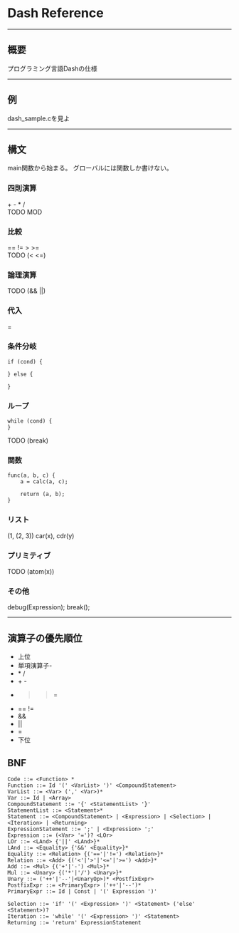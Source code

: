# Dash Reference

-----
## 概要
プログラミング言語Dashの仕様

-----
## 例
dash_sample.cを見よ

-----
## 構文
main関数から始まる。
グローバルには関数しか書けない。

### 四則演算
\+ - * /  
TODO MOD

### 比較
\== != \> >=   
TODO (< <=)

### 論理演算
TODO (&& ||)

### 代入
=
### 条件分岐
```
if (cond) {

} else {

}
```

### ループ
```
while (cond) {
}
```
TODO (break)

### 関数
```
func(a, b, c) {
    a = calc(a, c);

    return (a, b);
}
```

### リスト
(1, (2, 3))
car(x), cdr(y)

### プリミティブ
TODO (atom(x))

### その他
debug(Expression); 
break();

-----

## 演算子の優先順位
* 上位
* 単項演算子-
* \* \/
* \+ \-
* > >=
* == !=
* &&
* ||
* =
* 下位


## BNF
```
Code ::= <Function> *
Function ::= Id '(' <VarList> ')' <CompoundStatement>
VarList ::= <Var> (',' <Var>)*
Var ::= Id | <Array>
CompoundStatement ::= '{' <StatementList> '}'
StatementList ::= <Statement>*
Statement ::= <CompoundStatement> | <Expression> | <Selection> | <Iteration> | <Returning>
ExpressionStatement ::= ';' | <Expression> ';'
Expression ::= (<Var> '=')? <LOr>
LOr ::= <LAnd> {'||' <LAnd>}*
LAnd ::= <Equality> {'&&' <Equality>}*
Equality ::= <Relation> {('=='|'!=') <Relation>}*
Relation ::= <Add> {('<'|'>'|'<='|'>=') <Add>}*
Add ::= <Mul> {('+'|'-') <Mul>}*
Mul ::= <Unary> {('*'|'/') <Unary>}*
Unary ::= ('++'|'--'|<UnaryOp>)* <PostfixExpr>
PostfixExpr ::= <PrimaryExpr> ('++'|'--')*
PrimaryExpr ::= Id | Const | '(' Expression ')'

Selection ::= 'if' '(' <Expression> ')' <Statement> ('else' <Statement>)?
Iteration ::= 'while' '(' <Expression> ')' <Statement>
Returning ::= 'return' ExpressionStatement
```

